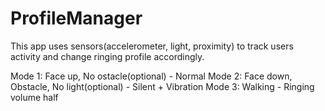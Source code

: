 # ProfileManager

This app uses sensors(accelerometer, light, proximity) to track users activity and change ringing profile accordingly. 

Mode 1: Face up, No ostacle(optional) - Normal
Mode 2: Face down, Obstacle, No light(optional) - Silent + Vibration
Mode 3: Walking - Ringing volume half
